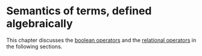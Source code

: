 # Semantics of terms, defined algebraically

This chapter discusses the [boolean operators](boolean-operators-in-algebra.md) and the [relational operators](relational-operators-in-algebra.md) in the following sections.
